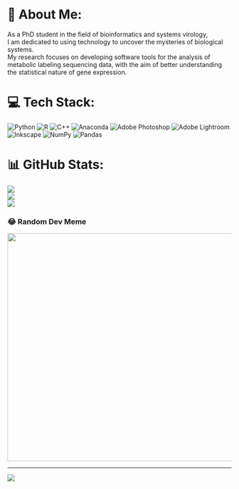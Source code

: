 # 💫 About Me:
As a PhD student in the field of bioinformatics and systems virology,<br> I am dedicated to using technology to uncover the mysteries of biological systems. <br>My research focuses on developing software tools for the analysis of <br>metabolic labeling sequencing data, with the aim of better understanding<br>the statistical nature of gene expression.


# 💻 Tech Stack:
![Python](https://img.shields.io/badge/python-3670A0?style=flat&logo=python&logoColor=ffdd54) ![R](https://img.shields.io/badge/r-%23276DC3.svg?style=flat&logo=r&logoColor=white) ![C++](https://img.shields.io/badge/c++-%2300599C.svg?style=flat&logo=c%2B%2B&logoColor=white) ![Anaconda](https://img.shields.io/badge/Anaconda-%2344A833.svg?style=flat&logo=anaconda&logoColor=white) ![Adobe Photoshop](https://img.shields.io/badge/adobephotoshop-%2331A8FF.svg?style=flat&logo=adobephotoshop&logoColor=white) ![Adobe Lightroom](https://img.shields.io/badge/Adobe%20Lightroom-31A8FF.svg?style=flat&logo=Adobe%20Lightroom&logoColor=white) ![Inkscape](https://img.shields.io/badge/Inkscape-e0e0e0?style=flat&logo=inkscape&logoColor=080A13) ![NumPy](https://img.shields.io/badge/numpy-%23013243.svg?style=flat&logo=numpy&logoColor=white) ![Pandas](https://img.shields.io/badge/pandas-%23150458.svg?style=flat&logo=pandas&logoColor=white) 
# 📊 GitHub Stats:
![](https://github-readme-stats.vercel.app/api?username=teresa-rummel&theme=blueberry&hide_border=false&include_all_commits=true&count_private=true)<br/>
![](https://github-readme-streak-stats.herokuapp.com/?user=teresa-rummel&theme=blueberry&hide_border=false)<br/>
![](https://github-readme-stats.vercel.app/api/top-langs/?username=teresa-rummel&theme=blueberry&hide_border=false&include_all_commits=true&count_private=true&layout=compact)

### 😂 Random Dev Meme
<img src="https://random-memer.herokuapp.com](https://twitter.com/ProgrammersMeme/status/1053949191679102976/photo/1" width="512px"/>

---
[![](https://visitcount.itsvg.in/api?id=teresa-rummel&icon=2&color=1)](https://visitcount.itsvg.in)
